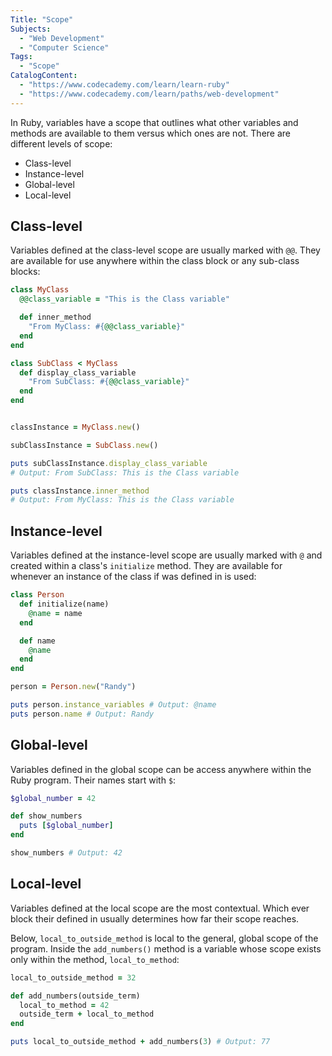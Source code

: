 ```yaml
---
Title: "Scope"
Subjects:
  - "Web Development"
  - "Computer Science"
Tags: 
  - "Scope"
CatalogContent:
  - "https://www.codecademy.com/learn/learn-ruby"
  - "https://www.codecademy.com/learn/paths/web-development"
---
```


In Ruby, variables have a scope that outlines what other variables and methods are available to them versus which ones are not. There are different levels of scope: 

* Class-level
* Instance-level
* Global-level
* Local-level

## Class-level 

Variables defined at the class-level scope are usually marked with `@@`. They are available for use anywhere within the class block or any sub-class blocks: 

```rb
class MyClass 
  @@class_variable = "This is the Class variable"

  def inner_method 
    "From MyClass: #{@@class_variable}"
  end
end

class SubClass < MyClass
  def display_class_variable 
    "From SubClass: #{@@class_variable}"
  end
end


classInstance = MyClass.new() 

subClassInstance = SubClass.new()

puts subClassInstance.display_class_variable 
# Output: From SubClass: This is the Class variable

puts classInstance.inner_method 
# Output: From MyClass: This is the Class variable
```

## Instance-level

Variables defined at the instance-level scope are usually marked with `@` and created within a class's `initialize` method. They are available for whenever an instance of the class if was defined in is used: 

```rb
class Person 
  def initialize(name) 
    @name = name
  end

  def name 
    @name
  end
end

person = Person.new("Randy") 

puts person.instance_variables # Output: @name
puts person.name # Output: Randy
```

## Global-level

Variables defined in the global scope can be access anywhere within the Ruby program. Their names start with `$`: 

```rb
$global_number = 42

def show_numbers 
  puts [$global_number]
end

show_numbers # Output: 42
```

## Local-level

Variables defined at the local scope are the most contextual. Which ever block their defined in usually determines how far their scope reaches. 

Below, `local_to_outside_method` is local to the general, global scope of the program. Inside the `add_numbers()` method is a variable whose scope exists only within the method, `local_to_method`: 

```rb
local_to_outside_method = 32

def add_numbers(outside_term) 
  local_to_method = 42
  outside_term + local_to_method
end

puts local_to_outside_method + add_numbers(3) # Output: 77
```

